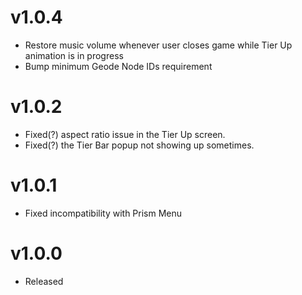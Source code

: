 # v1.0.4

* Restore music volume whenever user closes game while Tier Up animation is in progress
* Bump minimum Geode Node IDs requirement

# v1.0.2

* Fixed(?) aspect ratio issue in the Tier Up screen.
* Fixed(?) the Tier Bar popup not showing up sometimes.

# v1.0.1

* Fixed incompatibility with Prism Menu

# v1.0.0

* Released